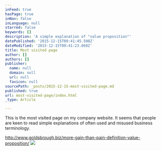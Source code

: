 ```yaml
---
inFeed: true
hasPage: true
inNav: false
inLanguage: null
starred: false
keywords: []
description: 'A simple explanation of "value proposition"'
datePublished: '2015-12-15T09:41:45.508Z'
dateModified: '2015-12-15T09:41:23.868Z'
title: Most visited page
author: []
authors: []
publisher:
  name: null
  domain: null
  url: null
  favicon: null
sourcePath: _posts/2015-12-15-most-visited-page.md
published: true
url: most-visited-page/index.html
_type: Article

---
```

This is the most visited page on my company website. It seems that people are keen to read simple explanations of often used and misused business terminology. 

http://www.goldsbrough.biz/more-gain-than-pain-definition-value-proposition/
![](https://the-grid-user-content.s3-us-west-2.amazonaws.com/5e6d1f7d-583f-49d0-92bb-a8acce156992.jpg)